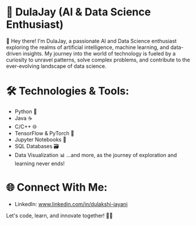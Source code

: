 # 🤖 DulaJay (AI & Data Science Enthusiast)

👋 Hey there! I'm DulaJay, a passionate AI and Data Science enthusiast exploring the realms of artificial intelligence, machine learning, and data-driven insights. My journey into the world of technology is fueled by a curiosity to unravel patterns, solve complex problems, and contribute to the ever-evolving landscape of data science.

# 🛠️ Technologies & Tools:

- Python 🐍
- Java ☕
- C/C++ 🌐
- TensorFlow & PyTorch 🚀
- Jupyter Notebooks 📓
- SQL Databases 🗃️
- Data Visualization 📊
...and more, as the journey of exploration and learning never ends!
  
# 🌐 Connect With Me:

- LinkedIn: www.linkedin.com/in/dulakshi-jayani

Let's code, learn, and innovate together! 🚀✨
